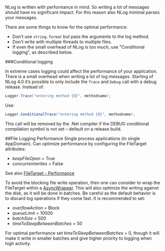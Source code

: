 NLog is written with performance in mind. So writing a lot of messages should have no significant impact. For this reason also NLog minimal parses your messages. 

There are some things to know for the optimal performance:

- Don't use `string.format` but pass the arguments to the log method. 
- Don't write with multiple threads to multiple files. 
- If even the small overhead of NLog is too much, use "Conditional logging", as described below.



###Conditional logging

In extreme cases logging could affect the performance of your application. There is a small overhead when writing a lot of log messages.
Starting of NLog 4.0 it’s possible to only include the `Trace` and `Debug` call with a debug release. 
Instead of:

```c#
Logger.Trace("entering method {0}", methodname);
```

Use:

```c#
Logger.ConditionalTrace("entering method {0}", methodname);
```

This call will be removed by the .Net compiler if the DEBUG conditional compilation symbol is not set – default on a release build.


##File Logging Performance
Single process applications (in single AppDomain). Can optimize performance by configuring the FileTarget attributes:
- _keepFileOpen_ = True
- _concurrentwrites_ = False

See also [FileTarget - Performance](../wiki/File-target#performance-tuning-options)

To avoid the blocking file write operation, then one can consider to wrap the FileTarget within a [AsyncWrapper](../wiki/AsyncWrapper-target). This will also optimize the writing against the disk, as it will be done in batches. Be careful as the default behavior is to discard log operations if they come fast. It is recommended to set:

-  _overflowAction_ = Block 
- _queueLimit_ = 10000
- _batchSize_ = 500
- _timeToSleepBetweenBatches_ = 50

For optimal performance set _timeToSleepBetweenBatches_ = 0, though it will make it write in smaller batches and give higher priority to logging when high activity.